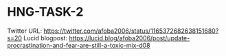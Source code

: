 # HNG-TASK-2
Twitter URL: https://twitter.com/afoba2006/status/1165372682638151680?s=20  Lucid blogpost: https://lucid.blog/afoba2006/post/update-procrastination-and-fear-are-still-a-toxic-mix-d08
